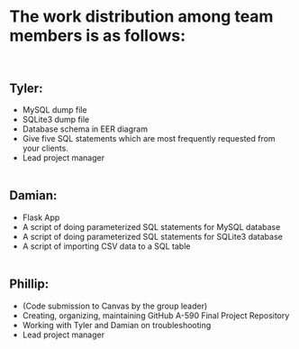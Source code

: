 # The work distribution among team members is as follows: <br> <br>
## Tyler: <br>
- MySQL dump file<br>
- SQLite3 dump file<br>
- Database schema in EER diagram<br>
- Give five SQL statements which are most frequently requested from your clients.<br>
- Lead project manager<br><br>
## Damian: <br>
- Flask App<br>
- A script of doing parameterized SQL statements for MySQL database<br>
- A script of doing parameterized SQL statements for SQLite3 database<br>
- A script of importing CSV data to a SQL table<br><br>
## Phillip: <br> 
- (Code submission to Canvas by the group leader)<br>
- Creating, organizing, maintaining GitHub A-590 Final Project Repository<br>
- Working with Tyler and Damian on troubleshooting<br>
- Lead project manager<br><br>
